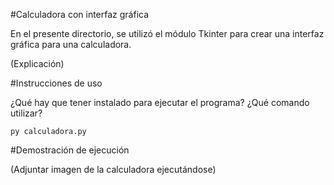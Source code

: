 #Calculadora con interfaz gráfica

En el presente directorio, se utilizó el módulo Tkinter para crear una interfaz gráfica para una calculadora.

(Explicación)

#Instrucciones de uso

¿Qué hay que tener instalado para ejecutar el programa? ¿Qué comando utilizar?

```
py calculadora.py
```

#Demostración de ejecución

(Adjuntar imagen de la calculadora ejecutándose)
